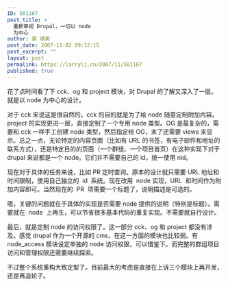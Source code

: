 ```yaml
---
ID: 501167
post_title: >
  重新审视 Drupal，一切以 node
  为中心
author: 南 靖男
post_date: 2007-11-02 09:12:15
post_excerpt: ""
layout: post
permalink: https://larryli.cn/2007/11/501167
published: true
---
```

花了点时间看了下 cck、og 和 project 模块，对 Drupal 的了解又深入了一层。就是以 node 为中心的设计。

对于 cck 来说这是很自然的，cck 的目的就是为了给 node 随意定制附加内容。project 的实现更进一层，直接定制了一个专用 node 类型。OG 是最复杂的，需要和 cck 一样手工创建 node 类型，然后指定给 OG，末了还需要 views 来显示。总之一点，无论特定的内容页面（比如有 URL 的书签，有电子邮件和地址的联系方式），还是特定目的的页面（一个群组、一个项目首页）在这种实现下对于 drupal 来说都是一个 node。它们并不需要自己的 id，统一使用 nid。

现在对于具体的任务来说，比如 PR 定时查询。原本的设计就只需要 URL 地址和时间限制，使用自己独立的  id  系统。现在改用  node 实现，URL  和时间作为附加内容即可。当然现在的  PR  项需要一个标题了，说明描述是可选的。

嗯，关键的问题就在于具体的实现是否需要 node 提供的说明（特别是标题）。需要就在  node  上再生，可以节省很多基本代码的重复实现。不需要就自行设计。

最后，就是定制 node 的访问权限了。这一部分 cck、og 和 project 都没有涉及。感觉 drupal 作为一个开源的 cms，在这一方面的模块也比较弱。有 node_access 模块设定单独的 node 访问权限，可以借鉴下。而完整的群组项目访问和管理权限还需要继续探索。

不过整个系统重构大致定型了。目前最大的考虑是直接在上诉三个模块上再开发，还是再造轮子。
